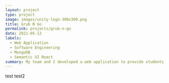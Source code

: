 ```yaml
---
layout: project
type: project
image: images/unity-logo-300x300.png
title: Grub N Go
permalink: projects/grub-n-go
date: 2021-05-12
labels:
  - Web Application
  - Software Engineering
  - MongoDB
  - Semantic UI React
summary: My team and I developed a web application to provide students and faculty at UH Manoa with a service that enables them to easily search for places to eat.
---
```


test
test2
